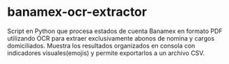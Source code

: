 # banamex-ocr-extractor
Script en Python que procesa estados de cuenta Banamex en formato PDF utilizando OCR para extraer exclusivamente abonos de nomina y cargos domiciliados. Muestra los resultados organizados en consola con indicadores visuales(emojis) y permite exportarlos a un archivo CSV.
